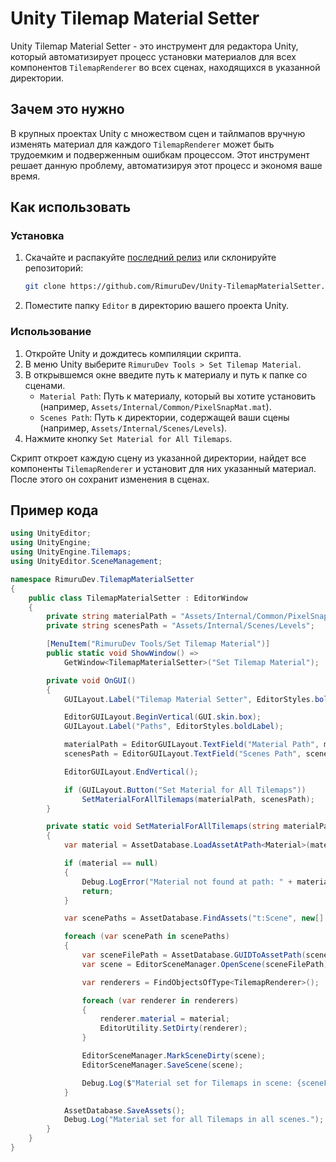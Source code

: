 # Unity Tilemap Material Setter

Unity Tilemap Material Setter - это инструмент для редактора Unity, который автоматизирует процесс установки материалов для всех компонентов `TilemapRenderer` во всех сценах, находящихся в указанной директории.

## Зачем это нужно

В крупных проектах Unity с множеством сцен и тайлмапов вручную изменять материал для каждого `TilemapRenderer` может быть трудоемким и подверженным ошибкам процессом. Этот инструмент решает данную проблему, автоматизируя этот процесс и экономя ваше время.

## Как использовать

### Установка

1. Скачайте и распакуйте [последний релиз](https://github.com/RimuruDev/Unity-TilemapMaterialSetter/releases) или склонируйте репозиторий:

    ```bash
    git clone https://github.com/RimuruDev/Unity-TilemapMaterialSetter.git
    ```

2. Поместите папку `Editor` в директорию вашего проекта Unity.

### Использование

1. Откройте Unity и дождитесь компиляции скрипта.
2. В меню Unity выберите `RimuruDev Tools > Set Tilemap Material`.
3. В открывшемся окне введите путь к материалу и путь к папке со сценами.
    - `Material Path`: Путь к материалу, который вы хотите установить (например, `Assets/Internal/Common/PixelSnapMat.mat`).
    - `Scenes Path`: Путь к директории, содержащей ваши сцены (например, `Assets/Internal/Scenes/Levels`).
4. Нажмите кнопку `Set Material for All Tilemaps`.

Скрипт откроет каждую сцену из указанной директории, найдет все компоненты `TilemapRenderer` и установит для них указанный материал. После этого он сохранит изменения в сценах.

## Пример кода

```csharp
using UnityEditor;
using UnityEngine;
using UnityEngine.Tilemaps;
using UnityEditor.SceneManagement;

namespace RimuruDev.TilemapMaterialSetter
{
    public class TilemapMaterialSetter : EditorWindow
    {
        private string materialPath = "Assets/Internal/Common/PixelSnapMat.mat";
        private string scenesPath = "Assets/Internal/Scenes/Levels";

        [MenuItem("RimuruDev Tools/Set Tilemap Material")]
        public static void ShowWindow() =>
            GetWindow<TilemapMaterialSetter>("Set Tilemap Material");

        private void OnGUI()
        {
            GUILayout.Label("Tilemap Material Setter", EditorStyles.boldLabel);

            EditorGUILayout.BeginVertical(GUI.skin.box);
            GUILayout.Label("Paths", EditorStyles.boldLabel);

            materialPath = EditorGUILayout.TextField("Material Path", materialPath);
            scenesPath = EditorGUILayout.TextField("Scenes Path", scenesPath);

            EditorGUILayout.EndVertical();

            if (GUILayout.Button("Set Material for All Tilemaps"))
                SetMaterialForAllTilemaps(materialPath, scenesPath);
        }

        private static void SetMaterialForAllTilemaps(string materialPath, string scenesPath)
        {
            var material = AssetDatabase.LoadAssetAtPath<Material>(materialPath);

            if (material == null)
            {
                Debug.LogError("Material not found at path: " + materialPath);
                return;
            }

            var scenePaths = AssetDatabase.FindAssets("t:Scene", new[] { scenesPath });

            foreach (var scenePath in scenePaths)
            {
                var sceneFilePath = AssetDatabase.GUIDToAssetPath(scenePath);
                var scene = EditorSceneManager.OpenScene(sceneFilePath);

                var renderers = FindObjectsOfType<TilemapRenderer>();

                foreach (var renderer in renderers)
                {
                    renderer.material = material;
                    EditorUtility.SetDirty(renderer);
                }

                EditorSceneManager.MarkSceneDirty(scene);
                EditorSceneManager.SaveScene(scene);

                Debug.Log($"Material set for Tilemaps in scene: {sceneFilePath}");
            }

            AssetDatabase.SaveAssets();
            Debug.Log("Material set for all Tilemaps in all scenes.");
        }
    }
}
